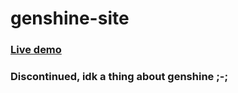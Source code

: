 # genshine-site

### [Live demo](https://genshine-wish-maker.forgesupport.repl.co/)

### Discontinued, idk a thing about genshine ;-;
